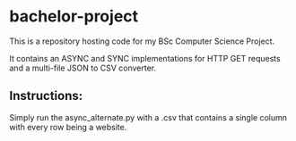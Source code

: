 # bachelor-project
 
This is a repository hosting code for my BSc Computer Science Project.

It contains an ASYNC and SYNC implementations for HTTP GET requests and a multi-file JSON to CSV converter.

## Instructions:
Simply run the async_alternate.py with a .csv that contains a single column with every row being a website.